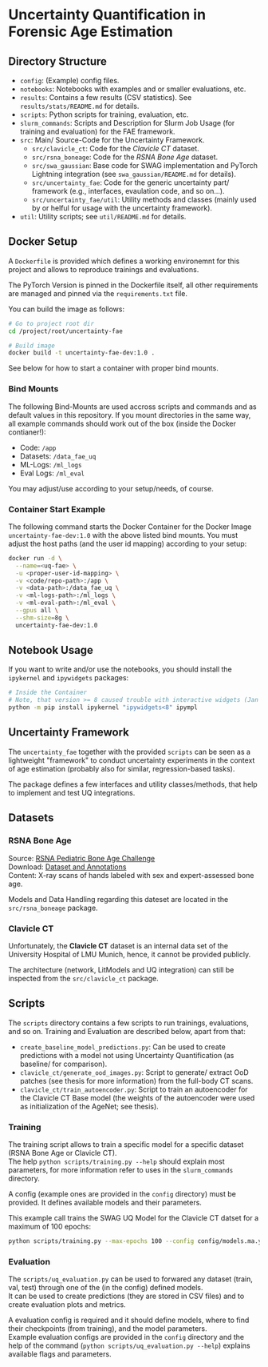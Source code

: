 # Uncertainty Quantification in Forensic Age Estimation

## Directory Structure
- `config`: (Example) config files.
- `notebooks`: Notebooks with examples and or smaller evaluations, etc.
- `results`: Contains a few results (CSV statistics). See
  `results/stats/README.md` for details.
- `scripts`: Python scripts for training, evaluation, etc.
- `slurm_commands`: Scripts and Description for Slurm Job Usage (for training and
  evaluation) for the FAE framework.
- `src`: Main/ Source-Code for the Uncertainty Framework.
  - `src/clavicle_ct`: Code for the *Clavicle CT* dataset.
  - `src/rsna_boneage`: Code for the *RSNA Bone Age* dataset.
  - `src/swa_gaussian`: Base code for SWAG implementation and PyTorch Lightning
    integration (see `swa_gaussian/README.md` for details).
  - `src/uncertainty_fae`: Code for the generic uncertainty part/ framework
    (e.g., interfaces, evaulation code, and so on...).
  - `src/uncertainty_fae/util`: Utility methods and classes (mainly used by or
    helful for usage with the uncertainty framework).
- `util`: Utility scripts; see `util/README.md` for details.

## Docker Setup
A `Dockerfile` is provided which defines a working environemnt for this project
and allows to reproduce trainings and evaluations.

The PyTorch Version is pinned in the Dockerfile itself, all other requirements
are managed and pinned via the `requirements.txt` file.

You can build the image as follows:
```bash
# Go to project root dir
cd /project/root/uncertainty-fae

# Build image
docker build -t uncertainty-fae-dev:1.0 .
```
See below for how to start a container with proper bind mounts.

### Bind Mounts
The following Bind-Mounts are used accross scripts and commands and as default
values in this repository. If you mount directories in the same way, all
example commands should work out of the box (inside the Docker contianer!):

- Code: `/app`
- Datasets: `/data_fae_uq`
- ML-Logs: `/ml_logs`
- Eval Logs: `/ml_eval`

You may adjust/use according to your setup/needs, of course.

### Container Start Example
The following command starts the Docker Container for the Docker Image
`uncertainty-fae-dev:1.0` with the above listed bind mounts. You must adjust the
host paths (and the user id mapping) according to your setup:
```bash
docker run -d \
  --name=<uq-fae> \
  -u <proper-user-id-mapping> \
  -v <code/repo-path>:/app \
  -v <data-path>:/data_fae_uq \
  -v <ml-logs-path>:/ml_logs \
  -v <ml-eval-path>:/ml_eval \
  --gpus all \
  --shm-size=8g \
  uncertainty-fae-dev:1.0
```

## Notebook Usage
If you want to write and/or use the notebooks, you should install the
`ipykernel` and `ipywidgets` packages:

```bash
# Inside the Container
# Note, that version >= 8 caused trouble with interactive widgets (Jan 2023).
python -m pip install ipykernel "ipywidgets<8" ipympl
```

## Uncertainty Framework
The `uncertainty_fae` together with the provided `scripts` can be seen as a
lightweight "framework" to conduct uncertainty experiments in the context of
age estimation (probably also for similar, regression-based tasks).

The package defines a few interfaces and utility classes/methods, that help to
implement and test UQ integrations.

## Datasets

### RSNA Bone Age
Source:
[RSNA Pediatric Bone Age Challenge](https://pubs.rsna.org/doi/10.1148/radiol.2018180736)  
Download: [Dataset and Annotations](https://www.rsna.org/education/ai-resources-and-training/ai-image-challenge/RSNA-Pediatric-Bone-Age-Challenge-2017)  
Content: X-ray scans of hands labeled with sex and expert-assessed bone age.

Models and Data Handling regarding this dateset are located in the
`src/rsna_boneage` package.

### Clavicle CT
Unfortunately, the **Clavicle CT** dataset is an internal data set of the
University Hospital of LMU Munich, hence, it cannot be provided publicly.

The architecture (network, LitModels and UQ integration) can still be inspected
from the `src/clavicle_ct` package.

## Scripts
The `scripts` directory contains a few scripts to run trainings, evaluations, 
and so on. Training and Evaluation are described below, apart from that:

- `create_baseline_model_predictions.py`: Can be used to create predictions with
  a model not using Uncertainty Quantification (as baseline/ for comparison).
- `clavicle_ct/generate_ood_images.py`: Script to generate/ extract OoD patches
  (see thesis for more information) from the full-body CT scans.
- `clavicle_ct/train_autoencoder.py`: Script to train an autoencoder for the
  Clavicle CT Base model (the weights of the autoencoder were used as
  initialization of the AgeNet; see thesis).

### Training
The training script allows to train a specific model for a specific dataset
(RSNA Bone Age or Clavicle CT).  
The help `python scripts/training.py --help` should explain most parameters,
for more information refer to uses in the `slurm_commands` directory.

A config (example ones are provided in the `config` directory) must be provided.
It defines available models and their parameters.

This example call trains the SWAG UQ Model for the Clavicle CT datset for
a maximum of 100 epochs:
```bash
python scripts/training.py --max-epochs 100 --config config/models.ma.yml clavicle_swag
```

### Evaluation
The `scripts/uq_evaluation.py` can be used to forwared any dataset (train,
val, test) through one of the (in the config) defined models.  
It can be used to create predictions (they are stored in CSV files) and to
create evaluation plots and metrics.

A evaluation config is required and it should define models, where to find
their checkpoints (from training), and the model parameters.  
Example evaluation configs are provided in the `config` directory and the help
of the command (`python scripts/uq_evaluation.py --help`) explains available
flags and parameters.
